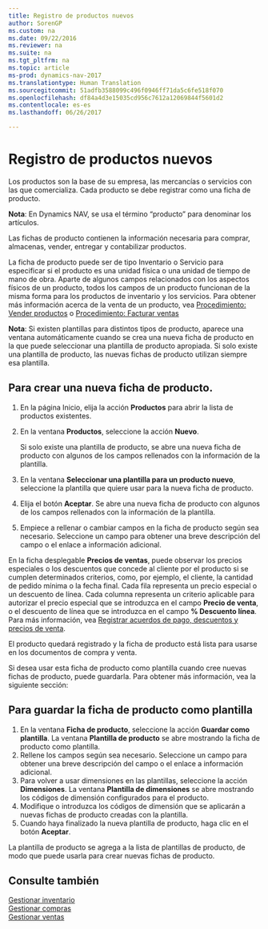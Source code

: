 ```yaml
---
title: Registro de productos nuevos
author: SorenGP
ms.custom: na
ms.date: 09/22/2016
ms.reviewer: na
ms.suite: na
ms.tgt_pltfrm: na
ms.topic: article
ms-prod: dynamics-nav-2017
ms.translationtype: Human Translation
ms.sourcegitcommit: 51adfb3588099c496f0946ff71da5c6fe518f070
ms.openlocfilehash: df84a4d3e15035cd956c7612a12069844f5601d2
ms.contentlocale: es-es
ms.lasthandoff: 06/26/2017

---
```


# <a name="how-to-register-new-products"></a>Registro de productos nuevos

Los productos son la base de su empresa, las mercancías o servicios con las que comercializa. Cada producto se debe registrar como una ficha de producto.

**Nota**: En Dynamics NAV, se usa el término “producto” para denominar los artículos.

Las fichas de producto contienen la información necesaria para comprar, almacenas, vender, entregar y contabilizar productos.

La ficha de producto puede ser de tipo Inventario o Servicio para especificar si el producto es una unidad física o una unidad de tiempo de mano de obra. Aparte de algunos campos relacionados con los aspectos físicos de un producto, todos los campos de un producto funcionan de la misma forma para los productos de inventario y los servicios. Para obtener más información acerca de la venta de un producto, vea [Procedimiento: Vender productos](sales-how-sell-products.md) o [Procedimiento: Facturar ventas](sales-how-invoice-sales.md)

**Nota**: Si existen plantillas para distintos tipos de producto, aparece una ventana automáticamente cuando se crea una nueva ficha de producto en la que puede seleccionar una plantilla de producto apropiada. Si solo existe una plantilla de producto, las nuevas fichas de producto utilizan siempre esa plantilla.

## <a name="to-create-a-new-item-card"></a>Para crear una nueva ficha de producto.
1. En la página Inicio, elija la acción **Productos** para abrir la lista de productos existentes.  
2. En la ventana **Productos**, seleccione la acción **Nuevo**.

    Si solo existe una plantilla de producto, se abre una nueva ficha de producto con algunos de los campos rellenados con la información de la plantilla.
3. En la ventana **Seleccionar una plantilla para un producto nuevo**, seleccione la plantilla que quiere usar para la nueva ficha de producto.
4. Elija el botón **Aceptar**. Se abre una nueva ficha de producto con algunos de los campos rellenados con la información de la plantilla.
5. Empiece a rellenar o cambiar campos en la ficha de producto según sea necesario. Seleccione un campo para obtener una breve descripción del campo o el enlace a información adicional.

En la ficha desplegable **Precios de ventas**, puede observar los precios especiales o los descuentos que concede al cliente por el producto si se cumplen determinados criterios, como, por ejemplo, el cliente, la cantidad de pedido mínima o la fecha final. Cada fila representa un precio especial o un descuento de línea. Cada columna representa un criterio aplicable para autorizar el precio especial que se introduzca en el campo **Precio de venta**, o el descuento de línea que se introduzca en el campo **% Descuento línea**. Para más información, vea [Registrar acuerdos de pago, descuentos y precios de venta](sales-how-record-sales-price-discount-payment-agreements.md).

El producto quedará registrado y la ficha de producto está lista para usarse en los documentos de compra y venta.

Si desea usar esta ficha de producto como plantilla cuando cree nuevas fichas de producto, puede guardarla. Para obtener más información, vea la siguiente sección:

## <a name="to-save-the-item-card-as-a-template"></a>Para guardar la ficha de producto como plantilla
1. En la ventana **Ficha de producto**, seleccione la acción **Guardar como plantilla**. La ventana **Plantilla de producto** se abre mostrando la ficha de producto como plantilla.
2. Rellene los campos según sea necesario. Seleccione un campo para obtener una breve descripción del campo o el enlace a información adicional.
3. Para volver a usar dimensiones en las plantillas, seleccione la acción **Dimensiones**. La ventana **Plantilla de dimensiones** se abre mostrando los códigos de dimensión configurados para el producto.
4. Modifique o introduzca los códigos de dimensión que se aplicarán a nuevas fichas de producto creadas con la plantilla.
5. Cuando haya finalizado la nueva plantilla de producto, haga clic en el botón **Aceptar**.

La plantilla de producto se agrega a la lista de plantillas de producto, de modo que puede usarla para crear nuevas fichas de producto.

## <a name="see-also"></a>Consulte también
  [Gestionar inventario](inventory-manage-inventory.md)  
  [Gestionar compras](purchasing-manage-purchasing.md)  
  [Gestionar ventas](sales-manage-sales.md)

